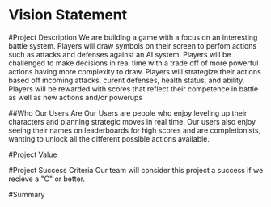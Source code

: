 Vision Statement
=

#Project Description
We are building a game with a focus on an interesting battle system. Players
will draw symbols on their screen to perfom actions such as attacks and
defenses against an AI system. Players will be challenged to make decisions
in real time with a trade off of more powerful actions having more complexity
to draw. Players will strategize their actions based off incoming attacks,
curent defenses, health status, and ability. Players will be rewarded with
scores that reflect their competence in battle as well as new actions and/or powerups

##Who Our Users Are
Our Users are people who enjoy leveling up their characters and planning
strategic moves in real time. Our users also enjoy seeing their names on leaderboards
for high scores and are completionists, wanting to unlock all the different
possible actions available.

#Project Value


#Project Success Criteria
Our team will consider this project a success if we recieve a "C" or better.


#Summary

